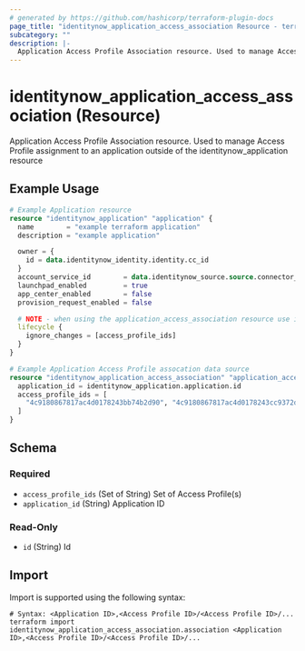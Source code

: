 ```yaml
---
# generated by https://github.com/hashicorp/terraform-plugin-docs
page_title: "identitynow_application_access_association Resource - terraform-provider-identitynow"
subcategory: ""
description: |-
  Application Access Profile Association resource. Used to manage Access Profile assignment to an application outside of the identitynow_application resource
---
```


# identitynow_application_access_association (Resource)

Application Access Profile Association resource. Used to manage Access Profile assignment to an application outside of the identitynow_application resource

## Example Usage

```terraform
# Example Application resource
resource "identitynow_application" "application" {
  name        = "example terraform application"
  description = "example application"

  owner = {
    id = data.identitynow_identity.identity.cc_id
  }
  account_service_id        = data.identitynow_source.source.connector_attributes.cloud_external_id
  launchpad_enabled         = true
  app_center_enabled        = false
  provision_request_enabled = false

  # NOTE - when using the application_access_association resource use ignore_changes lifecycle block
  lifecycle {
    ignore_changes = [access_profile_ids]
  }
}

# Example Application Access Profile assocation data source
resource "identitynow_application_access_association" "application_access_association" {
  application_id = identitynow_application.application.id
  access_profile_ids = [
    "4c9180867817ac4d0178243bb74b2d90", "4c9180867817ac4d0178243cc9372daa"
  ]
}
```

<!-- schema generated by tfplugindocs -->
## Schema

### Required

- `access_profile_ids` (Set of String) Set of Access Profile(s)
- `application_id` (String) Application ID

### Read-Only

- `id` (String) Id

## Import

Import is supported using the following syntax:

```shell
# Syntax: <Application ID>,<Access Profile ID>/<Access Profile ID>/...
terraform import identitynow_application_access_association.association <Application ID>,<Access Profile ID>/<Access Profile ID>/...
```
